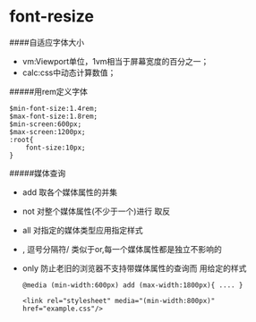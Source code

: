 # font-resize
####自适应字体大小
 * vm:Viewport单位，1vm相当于屏幕宽度的百分之一；
 * calc:css中动态计算数值；
 
#####用rem定义字体

	$min-font-size:1.4rem;
	$max-font-size:1.8rem;
	$min-screen:600px;
	$max-screen:1200px;
	:root{
		font-size:10px;
	}
	
#####媒体查询
* add 取各个媒体属性的并集
* not 对整个媒体属性(不少于一个)进行 取反
* all 对指定的媒体类型应用指定样式
*  , 逗号分隔符/ 类似于or,每一个媒体属性都是独立不影响的 
*  only 防止老旧的浏览器不支持带媒体属性的查询而 用给定的样式
	
	`@media (min-width:600px) add (max-width:1800px){
		....
	}`
  
	`<link rel="stylesheet" media="(min-width:800px)" href="example.css"/>`
	
